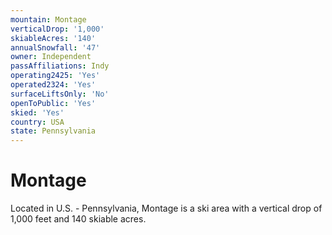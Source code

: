 ```yaml
---
mountain: Montage
verticalDrop: '1,000'
skiableAcres: '140'
annualSnowfall: '47'
owner: Independent
passAffiliations: Indy
operating2425: 'Yes'
operated2324: 'Yes'
surfaceLiftsOnly: 'No'
openToPublic: 'Yes'
skied: 'Yes'
country: USA
state: Pennsylvania
---
```


# Montage

Located in U.S. - Pennsylvania, Montage is a ski area with a vertical drop of 1,000 feet and 140 skiable acres.
